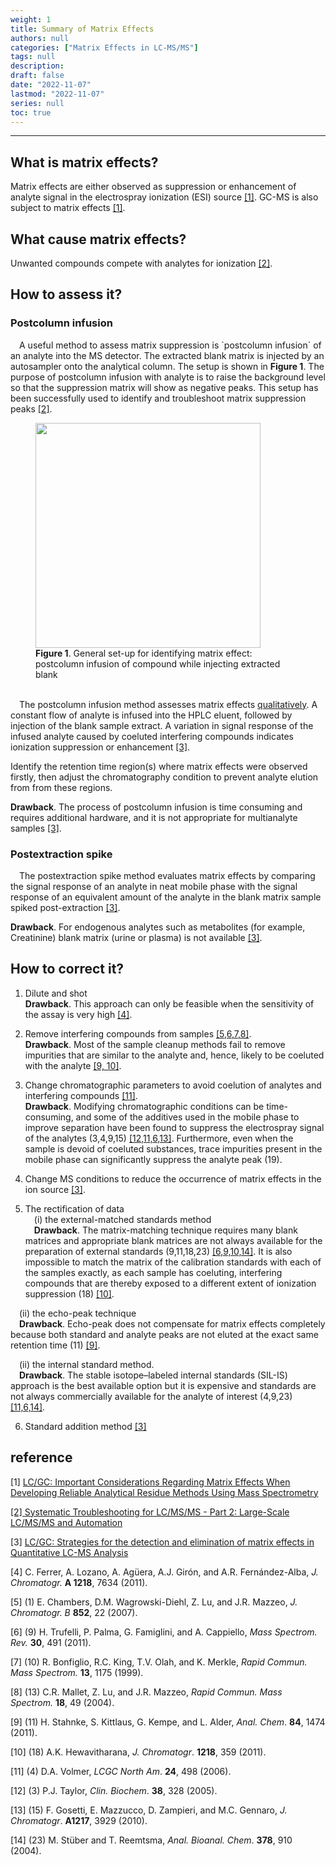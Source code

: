 ```yaml
---
weight: 1
title: Summary of Matrix Effects
authors: null
categories: ["Matrix Effects in LC-MS/MS"]
tags: null
description:  
draft: false
date: "2022-11-07"
lastmod: "2022-11-07"
series: null
toc: true
---
```




<!--more-->
---

## What is matrix effects?
Matrix effects are either observed as suppression or enhancement of analyte signal in the electrospray ionization (ESI) source <a href="#ref">[1]</a>.  GC-MS is also subject to matrix effects <a href="#ref">[1]</a>.


## What cause matrix effects?
Unwanted compounds compete with analytes for ionization <a href="#ref">[2]</a>.


## How to assess it?

### Postcolumn infusion
<div class = "quote">
&emsp;A useful method to assess matrix suppression is `postcolumn infusion` of an analyte into the MS detector. The extracted blank matrix is injected by an autosampler onto the analytical column. The setup is shown in <b>Figure 1</b>. The purpose of postcolumn infusion with analyte is to raise the background level so that the suppression matrix will show as negative peaks. This setup has been successfully used to identify and troubleshoot matrix suppression peaks <a href="#ref">[2]</a>.  

<figure>
  <img width = "360" src = "/docs/images/Screenshot 2022-10-15 214516.png"/>
  <figcaption><b>Figure 1</b>. General set-up for identifying matrix effect: postcolumn infusion of compound while injecting extracted blank</figcaption>
</figure>
</div>

<br>
<div class = "quote">
&emsp;The postcolumn infusion method assesses matrix effects <u>qualitatively</u>. A constant flow of analyte is infused into the HPLC eluent, followed by injection of the blank sample extract. A variation in signal response of the infused analyte caused by coeluted interfering compounds indicates ionization suppression or enhancement <a href="#ref">[3]</a>.  

Identify the retention time region(s) where matrix effects were observed firstly, then adjust the chromatography condition to prevent analyte elution from from these regions.  

<b><font class = "font_upper">Drawback</font></b>. The process of postcolumn infusion is time consuming and requires additional hardware, and it is not appropriate for multianalyte samples <a href="#ref">[3]</a>. 
</div>

### Postextraction spike
<div class = "quote">
&emsp;The postextraction spike method evaluates matrix effects by comparing the signal response of an analyte in neat mobile phase with the signal response of an equivalent amount of the analyte in the blank matrix sample spiked post-extraction <a href="#ref">[3]</a>.  

<b><font class = "font_upper">Drawback</font></b>. For endogenous analytes such as metabolites (for example, Creatinine) blank matrix (urine or plasma) is not available <a href="#ref">[3]</a>.
</div>

## How to correct it?

1) Dilute and shot  
<b><font class = "font_upper">Drawback</font></b>. This approach can only be feasible when the sensitivity of the assay is very high <a href="#ref">[4]</a>.  

2) Remove interfering compounds from samples <a href="#ref">[5,6,7,8]</a>.   
<b><font class = "font_upper">Drawback</font></b>. Most of the sample cleanup methods fail to remove impurities that are similar to the analyte and, hence, likely to be coeluted with the analyte <a href="#ref">[9, 10]</a>.

3) Change chromatographic parameters to avoid coelution of analytes and interfering compounds <a href="#ref">[11]</a>.  
<b><font class = "font_upper">Drawback</font></b>. Modifying chromatographic conditions can be time-consuming, and some of the additives used in the mobile phase to improve separation have been found to suppress the electrospray signal of the analytes (3,4,9,15) <a href="#ref">[12,11,6,13]</a>. Furthermore, even when the sample is devoid of coeluted substances, trace impurities present in the mobile phase can significantly suppress the analyte peak (19).

4) Change MS conditions to reduce the occurrence of matrix effects in the ion source <a href="#ref">[3]</a>.

5) The rectification of data  
&emsp;(i) the external-matched standards method   
&emsp;<b><font class = "font_upper">Drawback</font></b>. The matrix-matching technique requires many blank matrices and appropriate blank matrices are not always available for the preparation of external standards (9,11,18,23) <a href="#ref">[6,9,10,14]</a>.  It is also impossible to match the matrix of the calibration standards with each of the samples exactly, as each sample has coeluting, interfering compounds that are thereby exposed to a different extent of ionization suppression (18) <a href="#ref">[10]</a>.

&emsp;(ii) the echo-peak technique   
&emsp;<b><font class = "font_upper">Drawback</font></b>. Echo-peak does not compensate for matrix effects completely because both standard and analyte peaks are not eluted at the exact same retention time (11) <a href="#ref">[9]</a>.  

&emsp;(ii) the internal standard method.  
&emsp;<b><font class = "font_upper">Drawback</font></b>. The stable isotope–labeled internal standards (SIL-IS) approach is the best available option but it is expensive and standards are not always commercially available for the analyte of interest (4,9,23) <a href="#ref">[11,6,14]</a>.

6) Standard addition method <a href="#ref">[3]</a>

## reference  
<p id="ref">[1] <a href = "https://www.chromatographyonline.com/view/important-considerations-regarding-matrix-effects-when-developing-reliable-analytical-residue-method" target="_blank" rel="noopener noreferrer">LC/GC: Important Considerations Regarding Matrix Effects When Developing Reliable Analytical Residue Methods Using Mass Spectrometry</p>  

<p id="ref">[2] <a href = "https://cdn.sanity.io/files/0vv8moc6/biopharn/1a7e564988c4ca05949add7061339d9dadbe47ec.pdf/article-7275.pdf" target="_blank" rel="noopener noreferrer">Systematic Troubleshooting for LC/MS/MS - Part 2: Large-Scale LC/MS/MS and Automation</a></p>

<p id="ref">[3] <a href = "https://www.chromatographyonline.com/view/strategies-detection-and-elimination-matrix-effects-quantitative-lc-ms-analysis" target="_blank" rel="noopener noreferrer">LC/GC: Strategies for the detection and elimination of matrix effects in Quantitative LC-MS Analysis</a></p>

<p id="ref">[4] C. Ferrer, A. Lozano, A. Agüera, A.J. Girón, and A.R. Fernández-Alba, <i>J. Chromatogr.</i> <b>A 1218</b>, 7634 (2011).</p>

<p id="ref">[5] (1) E. Chambers, D.M. Wagrowski-Diehl, Z. Lu, and J.R. Mazzeo, <i>J. Chromatogr. B</i> <b>852</b>, 22 (2007).</p>

<p id="ref">[6] (9) H. Trufelli, P. Palma, G. Famiglini, and A. Cappiello, <i>Mass Spectrom. Rev.</i> <b>30</b>, 491 (2011).</p>

<p id="ref">[7] (10) R. Bonfiglio, R.C. King, T.V. Olah, and K. Merkle, <i>Rapid Commun. Mass Spectrom.</i> <b>13</b>, 1175 (1999).</p>

<p id="ref">[8] (13) C.R. Mallet, Z. Lu, and J.R. Mazzeo, <i>Rapid Commun. Mass Spectrom.</i> <b>18</b>, 49 (2004).</p>

<p id="ref">[9] (11) H. Stahnke, S. Kittlaus, G. Kempe, and L. Alder, <i>Anal. Chem</i>. <b>84</b>, 1474 (2011).</p>

<p id="ref">[10] (18) A.K. Hewavitharana, <i>J. Chromatogr</i>. <b>1218</b>, 359 (2011).</p>

<p id="ref">[11] (4) D.A. Volmer, <i>LCGC North Am</i>. <b>24</b>, 498 (2006).</p>

<p id="ref">[12] (3) P.J. Taylor, <i>Clin. Biochem</i>. <b>38</b>, 328 (2005).</p>

<p id="ref">[13] (15) F. Gosetti, E. Mazzucco, D. Zampieri, and M.C. Gennaro, <i>J. Chromatogr</i>. <b>A1217</b>, 3929 (2010).</p>

<p id="ref">[14] (23) M. Stüber and T. Reemtsma, <i>Anal. Bioanal. Chem</i>.  <b>378</b>, 910 (2004).</p>

